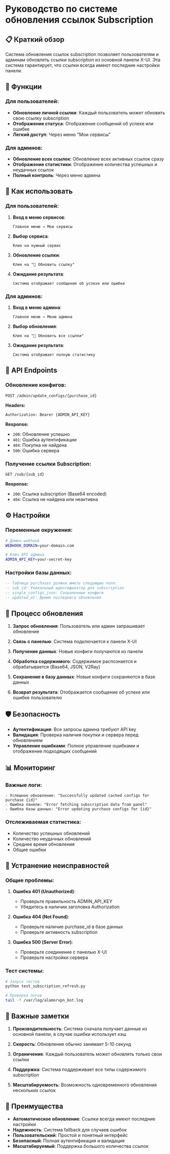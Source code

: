 # Руководство по системе обновления ссылок Subscription

## 📋 Краткий обзор

Система обновления ссылок subscription позволяет пользователям и админам обновлять ссылки subscription из основной панели X-UI. Эта система гарантирует, что ссылки всегда имеют последние настройки панели.

## 🔧 Функции

### Для пользователей:
- **Обновление личной ссылки**: Каждый пользователь может обновить свою ссылку subscription
- **Отображение статуса**: Отображение сообщений об успехе или ошибке
- **Легкий доступ**: Через меню "Мои сервисы"

### Для админов:
- **Обновление всех ссылок**: Обновление всех активных ссылок сразу
- **Отображение статистики**: Отображение количества успешных и неудачных ссылок
- **Полный контроль**: Через меню админа

## 🚀 Как использовать

### Для пользователей:

1. **Вход в меню сервисов**:
   ```
   Главное меню → Мои сервисы
   ```

2. **Выбор сервиса**:
   ```
   Клик на нужный сервис
   ```

3. **Обновление ссылки**:
   ```
   Клик на "🔄 Обновить ссылку"
   ```

4. **Ожидание результата**:
   ```
   Система отображает сообщение об успехе или ошибке
   ```

### Для админов:

1. **Вход в меню админа**:
   ```
   Главное меню → Меню админа
   ```

2. **Выбор обновления**:
   ```
   Клик на "🔄 Обновить все ссылки"
   ```

3. **Ожидание результата**:
   ```
   Система отображает полную статистику
   ```

## 🔗 API Endpoints

### Обновление конфигов:
```
POST /admin/update_configs/{purchase_id}
```

**Headers:**
```
Authorization: Bearer {ADMIN_API_KEY}
```

**Response:**
- `200`: Обновление успешно
- `401`: Ошибка аутентификации
- `404`: Покупка не найдена
- `500`: Ошибка сервера

### Получение ссылки Subscription:
```
GET /sub/{sub_id}
```

**Response:**
- `200`: Ссылка subscription (Base64 encoded)
- `404`: Ссылка не найдена или неактивна

## ⚙️ Настройки

### Переменные окружения:

```bash
# Домен webhook
WEBHOOK_DOMAIN=your-domain.com

# Ключ API админа
ADMIN_API_KEY=your-secret-key
```

### Настройки базы данных:

```sql
-- Таблица purchases должна иметь следующие поля:
-- sub_id: Уникальный идентификатор для subscription
-- single_configs_json: Сохраненные конфиги
-- updated_at: Время последнего обновления
```

## 🔄 Процесс обновления

1. **Запрос обновления**: Пользователь или админ запрашивает обновление

2. **Связь с панелью**: Система подключается к панели X-UI

3. **Получение данных**: Новые конфиги получаются из панели

4. **Обработка содержимого**: Содержимое распознается и обрабатывается (Base64, JSON, V2Ray)

5. **Сохранение в базу данных**: Новые конфиги сохраняются в базе данных

6. **Возврат результата**: Отображается сообщение об успехе или ошибке пользователю

## 🛡️ Безопасность

- **Аутентификация**: Все запросы админа требуют API key
- **Валидация**: Проверка наличия покупки и сервера перед обновлением
- **Управление ошибками**: Полное управление ошибками и отображение подходящих сообщений

## 📊 Мониторинг

### Важные логи:
```
- Успешное обновление: "Successfully updated cached configs for purchase {id}"
- Ошибка панели: "Error fetching subscription data from panel"
- Ошибка базы данных: "Error updating purchase configs for {id}"
```

### Отслеживаемая статистика:
- Количество успешных обновлений
- Количество неудачных обновлений
- Среднее время обновления
- Общие ошибки

## 🔧 Устранение неисправностей

### Общие проблемы:

1. **Ошибка 401 (Unauthorized)**:
   - Проверьте правильность ADMIN_API_KEY
   - Убедитесь в наличии заголовка Authorization

2. **Ошибка 404 (Not Found)**:
   - Проверьте наличие purchase_id в базе данных
   - Проверьте активность subscription

3. **Ошибка 500 (Server Error)**:
   - Проверьте соединение с панелью X-UI
   - Проверьте настройки сервера

### Тест системы:

```bash
# Запуск тестов
python test_subscription_refresh.py

# Проверка логов
tail -f /var/log/alamorvpn_bot.log
```

## 📝 Важные заметки

1. **Производительность**: Система сначала получает данные из основной панели, в случае ошибки использует кэш

2. **Скорость**: Обновление обычно занимает 5-10 секунд

3. **Ограничение**: Каждый пользователь может обновлять только свои ссылки

4. **Поддержка**: Система поддерживает все типы содержимого subscription

5. **Масштабируемость**: Возможность одновременного обновления нескольких ссылок

## 🎯 Преимущества

- **Автоматическое обновление**: Ссылки всегда имеют последние настройки
- **Надежность**: Система fallback для случаев ошибок
- **Пользовательский**: Простой и понятный интерфейс
- **Безопасный**: Полная аутентификация и валидация
- **Масштабируемый**: Поддержка большого количества ссылок